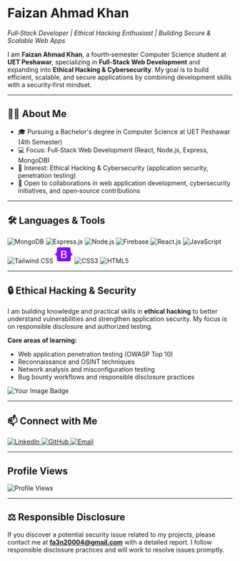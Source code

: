 # Faizan Ahmad Khan
*Full‑Stack Developer | Ethical Hacking Enthusiast | Building Secure & Scalable Web Apps*

I am **Faizan Ahmad Khan**, a fourth‑semester Computer Science student at **UET Peshawar**, specializing in **Full‑Stack Web Development** and expanding into **Ethical Hacking & Cybersecurity**. My goal is to build efficient, scalable, and secure applications by combining development skills with a security‑first mindset.

---

## 👨‍💻 About Me

- 🎓 Pursuing a Bachelor's degree in Computer Science at UET Peshawar (4th Semester)
- 💻 Focus: Full‑Stack Web Development (React, Node.js, Express, MongoDB)
- 🔐 Interest: Ethical Hacking & Cybersecurity (application security, penetration testing)
- 🤝 Open to collaborations in web application development, cybersecurity initiatives, and open‑source contributions

---

## 🛠️ Languages & Tools

<p align="left">
  <img width="24" height="40" src="https://img.icons8.com/external-tal-revivo-color-tal-revivo/24/external-mongodb-a-cross-platform-document-oriented-database-program-logo-color-tal-revivo.png" alt="MongoDB"/>
  <img src="https://img.icons8.com/color/50/express-js.png" height="40" alt="Express.js" />
  <img src="https://img.icons8.com/color/48/nodejs.png" height="40" alt="Node.js" />
  <img src="https://img.icons8.com/color/48/firebase.png" height="40" alt="Firebase" />
  <img src="https://cdn.jsdelivr.net/gh/devicons/devicon/icons/react/react-original.svg" height="40" alt="React.js" />
  <img src="https://cdn.jsdelivr.net/gh/devicons/devicon/icons/javascript/javascript-original.svg" height="40" alt="JavaScript" />
  <img src="https://img.icons8.com/color/48/tailwind_css.png" height="40" alt="Tailwind CSS" />
  <img src="https://github.com/devicons/devicon/blob/v2.16.0/icons/bootstrap/bootstrap-original.svg" height="40" alt="Bootstrap" />
  <img src="https://cdn.jsdelivr.net/gh/devicons/devicon/icons/css3/css3-original.svg" height="40" alt="CSS3" />
  <img src="https://cdn.jsdelivr.net/gh/devicons/devicon/icons/html5/html5-original.svg" height="40" alt="HTML5" />
</p>

---

## 🔒 Ethical Hacking & Security

I am building knowledge and practical skills in **ethical hacking** to better understand vulnerabilities and strengthen application security. My focus is on responsible disclosure and authorized testing.

**Core areas of learning:**
- Web application penetration testing (OWASP Top 10)
- Reconnaissance and OSINT techniques
- Network analysis and misconfiguration testing
- Bug bounty workflows and responsible disclosure practices

<p align="left">
<img src="https://tryhackme-badges.s3.amazonaws.com/fa3n.png" alt="Your Image Badge" />
</p>

---

## 📫 Connect with Me

<p>
  <a href="https://www.linkedin.com/in/faizan-ahmad-khan5/" target="_blank">
    <img src="https://img.shields.io/badge/LinkedIn-blue?style=for-the-badge&logo=linkedin" alt="LinkedIn" />
  </a>
  <a href="https://github.com/faizan-ahmad5" target="_blank">
    <img src="https://img.shields.io/badge/GitHub-black?style=for-the-badge&logo=github" alt="GitHub" />
  </a>
  <a href="mailto:fa3n20004@gmail.com" target="_blank">
    <img src="https://img.shields.io/badge/Email-red?style=for-the-badge&logo=gmail" alt="Email" />
  </a>
</p>

---

## Profile Views

<p>
  <img src="https://komarev.com/ghpvc/?username=faizan-ahmad5&color=blue" alt="Profile Views" />
</p>

---

## ⚖️ Responsible Disclosure

If you discover a potential security issue related to my projects, please contact me at **fa3n20004@gmail.com** with a detailed report. I follow responsible disclosure practices and will work to resolve issues promptly.



